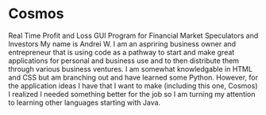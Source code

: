 # Cosmos
Real Time Profit and Loss GUI Program for Financial Market Speculators and Investors
My name is Andrei W. I am an aspriring business owner and entrepreneur that is using code as 
a pathway to start and make great applications for personal and business use and to then 
distribute them through various business ventures. 
I am somewhat knowledgable in HTML and CSS but am branching out and have learned some Python.
However, for the application ideas I have that I want to make (including this one, Cosmos) I 
realized I needed something better for the job so I am turning my attention to learning other 
languages starting with Java. 
